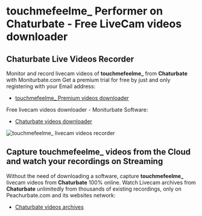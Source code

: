 # touchmefeelme_ Performer on Chaturbate - Free LiveCam videos downloader

## Chaturbate Live Videos Recorder

Monitor and record livecam videos of **touchmefeelme_** from **Chaturbate** with Moniturbate.com
Get a premium trial for free by just and only registering with your Email address:
* [touchmefeelme_ Premium videos downloader](https://moniturbate.com/request-demo-licence-key.html)

Free livecam videos downloader - Moniturbate Software:
* [Chaturbate videos downloader](https://moniturbate.com/moniturbate-download-software.html)

![touchmefeelme_ livecam videos recorder](https://peachurnet.com/templates/moniturbate-software.png)


## Capture touchmefeelme_ videos from the Cloud and watch your recordings on Streaming

Without the need of downloading a software, capture **touchmefeelme_** livecam videos from **Chaturbate** 100% online.
Watch Livecam archives from **Chaturbate** unlimitedly from thousands of existing recordings, only on Peachurbate.com and its websites network:
* [Chaturbate videos archives](https://peachurnet.com/)